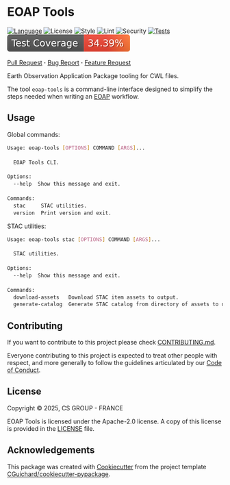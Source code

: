 # EOAP Tools

[![Language](https://img.shields.io/badge/language-python≥3.12-3776ab?style=flat-square)](https://www.python.org/)
![License](https://img.shields.io/badge/license-Apache--2.0-yellow?style=flat-square)
![Style](https://img.shields.io/badge/style-ruff-9a9a9a?style=flat-square)
![Lint](https://img.shields.io/badge/lint-ruff,%20mypy-brightgreen?style=flat-square)
![Security](https://img.shields.io/badge/security-bandit,%20pip--audit-purple?style=flat-square)
[![Tests](https://img.shields.io/github/actions/workflow/status/csgroup-oss/eoap-tools/check.yml?branch=main&label=Test)](https://github.com/csgroup-oss/eoap-tools/actions/workflows/check.yml)
[![Coverage](https://raw.githubusercontent.com/csgroup-oss/eoap-tools/refs/heads/gh-tests-coverages/data/main/badge.svg)](https://github.com/csgroup-oss/eoap-tools/actions/workflows/check.yml)

[Pull Request](https://github.com/csgroup-oss/eoap-tools/pulls) **·**
[Bug Report](https://github.com/csgroup-oss/eoap-tools/issues/new?template=bug_report.md) **·**
[Feature Request](https://github.com/csgroup-oss/eoap-tools/issues/new?template=feature_request.md)

Earth Observation Application Package tooling for CWL files.

The tool `eoap-tools` is a command-line interface designed to simplify the steps needed
when writing an [EOAP](https://eoap.github.io/) workflow.

## Usage

Global commands:

```sh
Usage: eoap-tools [OPTIONS] COMMAND [ARGS]...

  EOAP Tools CLI.

Options:
  --help  Show this message and exit.

Commands:
  stac     STAC utilities.
  version  Print version and exit.
```

STAC utilities:

```sh
Usage: eoap-tools stac [OPTIONS] COMMAND [ARGS]...

  STAC utilities.

Options:
  --help  Show this message and exit.

Commands:
  download-assets   Download STAC item assets to output.
  generate-catalog  Generate STAC catalog from directory of assets to output.
```

## Contributing

If you want to contribute to this project please check [CONTRIBUTING.md](CONTRIBUTING.md).

Everyone contributing to this project is expected to treat other people with respect,
and more generally to follow the guidelines articulated by our [Code of Conduct](./CODE_OF_CONDUCT.md).

## License

Copyright &copy; 2025, CS GROUP - FRANCE

EOAP Tools is licensed under the Apache-2.0 license. A copy of this license is provided in the [LICENSE](./LICENSE) file.

## Acknowledgements

This package was created with [Cookiecutter](https://github.com/cookiecutter/cookiecutter)
from the project template [CGuichard/cookiecutter-pypackage](https://github.com/CGuichard/cookiecutter-pypackage).
